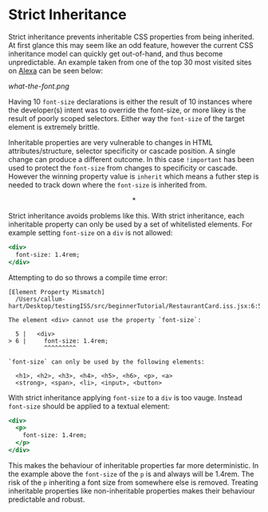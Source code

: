 # Strict Inheritance

Strict inheritance prevents inheritable CSS properties from being inherited. At first glance this may seem like an odd feature, however the current CSS inheritance model can quickly get out-of-hand, and thus become unpredictable. An example taken from one of the top 30 most visited sites on [Alexa](alexa.com/topsites) can be seen below:

*what-the-font.png*

Having 10 `font-size` declarations is either the result of 10 instances where the developer(s) intent was to override the font-size, or more likey is the result of poorly scoped selectors. Either way the `font-size` of the target element is extremely brittle.

Inheritable properties are very vulnerable to changes in HTML attributes/structure, selector specificity or cascade position. A single change can produce a different outcome. In this case `!important` has been used to protect the `font-size` from changes to specificity or cascade. However the winning property value is `inherit` which means a futher step is needed to track down where the `font-size` is inherited from.

<center>*</center>

Strict inheritance avoids problems like this. With strict inheritance, each inheritable property can only be used by a set of whitelisted elements. For example setting `font-size` on a `div` is not allowed:

```jsx
<div>
  font-size: 1.4rem;
</div>
```

Attempting to do so throws a compile time error:

```
[Element Property Mismatch]
  /Users/callum-hart/Desktop/testingISS/src/beginnerTutorial/RestaurantCard.iss.jsx:6:5

The element <div> cannot use the property `font-size`:

  5 |   <div>
> 6 |     font-size: 1.4rem;
          ^^^^^^^^^

`font-size` can only be used by the following elements:

  <h1>, <h2>, <h3>, <h4>, <h5>, <h6>, <p>, <a>
  <strong>, <span>, <li>, <input>, <button>
```

With strict inheritance applying `font-size` to a `div` is too vauge. Instead `font-size` should be applied to a textual element:

```jsx
<div>
  <p>
    font-size: 1.4rem;
  </p>
</div>
```

This makes the behaviour of inheritable properties far more deterministic. In the example above the `font-size` of the `p` is and always will be 1.4rem. The risk of the `p` inheriting a font size from somewhere else is removed. Treating inheritable properties like non-inheritable properties makes their behaviour predictable and robust.
